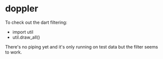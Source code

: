 doppler
=======

To check out the dart filtering:

 * import util
 * util.draw_all()

There's no piping yet and it's only running on test data but the filter seems to work.
